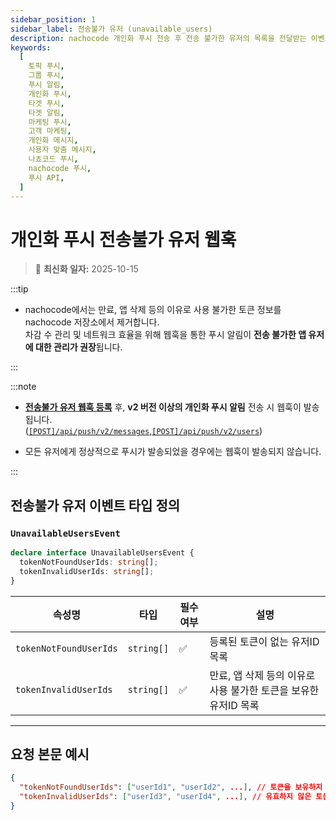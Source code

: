 ```yaml
---
sidebar_position: 1
sidebar_label: 전송불가 유저 (unavailable_users)
description: nachocode 개인화 푸시 전송 후 전송 불가한 유저의 목록을 전달받는 이벤트의 요청 본문 예시와 데이터 구조를 설명합니다. 웹훅을 통해 전달받은 유저의 목록을 다음번 전송 시에 제외시켜 최적화에 사용할 수 있습니다.
keywords:
  [
    토픽 푸시,
    그룹 푸시,
    푸시 알림,
    개인화 푸시,
    타겟 푸시,
    타겟 알림,
    마케팅 푸시,
    고객 마케팅,
    개인화 메시지,
    사용자 맞춤 메시지,
    나쵸코드 푸시,
    nachocode 푸시,
    푸시 API,
  ]
---
```


# 개인화 푸시 전송불가 유저 웹훅

> 🔔 **최신화 일자:** 2025-10-15

<!-- 2025-10-13 개인화푸시 unavailable users 웹훅 내용 신규 생성 -->

:::tip

- nachocode에서는 만료, 앱 삭제 등의 이유로 사용 불가한 토큰 정보를 nachocode 저장소에서 제거합니다.  
  차감 수 관리 및 네트워크 효율을 위해 웹훅을 통한 푸시 알림이 **전송 불가한 앱 유저에 대한 관리가 권장**됩니다.

:::

:::note

- [**전송불가 유저 웹훅 등록**](https://docs.nachocode.io/ko/articles/4-%EC%9B%B9%ED%9B%85-%EC%84%A4%EC%A0%95-4ab8a296) 후, **v2 버전 이상의 개인화 푸시 알림** 전송 시 웹훅이 발송됩니다.  
  ([`[POST]/api/push/v2/messages`](../../../api/push/v2/endpoints#post-v2-messages),[`[POST]/api/push/v2/users`](../../../api/push/v2/endpoints#post-v2-users))

- 모든 유저에게 정상적으로 푸시가 발송되었을 경우에는 웹훅이 발송되지 않습니다.

:::

## **전송불가 유저 이벤트 타입 정의**

### **`UnavailableUsersEvent`**

```typescript
declare interface UnavailableUsersEvent {
  tokenNotFoundUserIds: string[];
  tokenInvalidUserIds: string[];
}
```

| **속성명**             | **타입**   | **필수 여부** | **설명**                                                        |
| ---------------------- | ---------- | ------------- | --------------------------------------------------------------- |
| `tokenNotFoundUserIds` | `string[]` | ✅            | 등록된 토큰이 없는 유저ID 목록                                  |
| `tokenInvalidUserIds`  | `string[]` | ✅            | 만료, 앱 삭제 등의 이유로 사용 불가한 토큰을 보유한 유저ID 목록 |

---

## 요청 본문 예시

```json
{
  "tokenNotFoundUserIds": ["userId1", "userId2", ...], // 토큰을 보유하지 않은 유저가 없을 경우 빈 배열
  "tokenInvalidUserIds": ["userId3", "userId4", ...], // 유효하지 않은 토큰을 보유한 유저가 없을 경우 빈 배열
}
```
